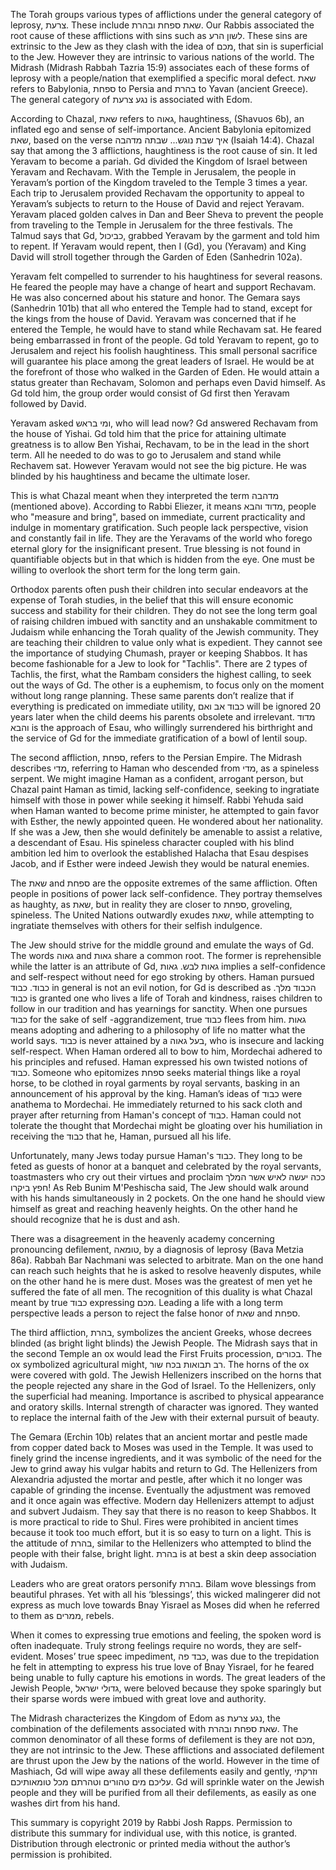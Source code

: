 The Torah groups various types of afflictions under the general category of leprosy, צרעת. These include שאת ספחת ובהרת. Our Rabbis associated the root cause of these afflictions with sins such as לשון הרע. These sins are extrinsic to the Jew as they clash with the idea of מכם, that sin is superficial to the Jew. However they are intrinsic to various nations of the world. The Midrash (Midrash Rabbah Tazria 15:9) associates each of these forms of leprosy with a people/nation that exemplified a specific moral defect. שאת refers to Babylonia, ספחת to Persia and בהרת to Yavan (ancient Greece). The general category of נגע צרעת is associated with Edom. 


According to Chazal, שאת refers to גאוה, haughtiness, (Shavuos 6b), an inflated ego and sense of self-importance. Ancient Babylonia epitomized שאת, based on the verse איך שבת נוגש... שבתה מדהבה  (Isaiah 14:4). Chazal say that among the 3 afflictions, haughtiness is the root cause of sin. It led Yeravam to become a pariah. Gd divided the Kingdom of Israel between Yeravam and Rechavam. With the Temple in Jerusalem, the people in Yeravam’s portion of the Kingdom traveled to the Temple 3 times a year. Each trip to Jerusalem provided Rechavam the opportunity to appeal to Yeravam’s subjects to return to the House of David and reject Yeravam. Yeravam placed golden calves in Dan and Beer Sheva to prevent the people from traveling to the Temple in Jerusalem for the three festivals. The Talmud says that Gd, כביכול, grabbed Yeravam by the garment and told him to repent. If Yeravam would repent, then I (Gd), you (Yeravam) and King David will stroll together through the Garden of Eden (Sanhedrin 102a). 


Yeravam felt compelled to surrender to his haughtiness for several reasons. He feared the people may have a change of heart and support Rechavam. He was also concerned about his stature and honor. The Gemara says (Sanhedrin 101b) that all who entered the Temple had to stand, except for the kings from the house of David. Yeravam was concerned that if he entered the Temple, he would have to stand while Rechavam sat. He feared being embarrassed in front of the people. Gd told Yeravam to repent, go to Jerusalem and reject his foolish haughtiness. This small personal sacrifice will guarantee his place among the great leaders of Israel.  He would be at the forefront of those who walked in the Garden of Eden.  He would attain a status greater than Rechavam, Solomon and perhaps even David himself. As Gd told him, the group order would consist of Gd first then Yeravam followed by David. 


Yeravam asked ומי בראש, who will lead now? Gd answered Rechavam from the house of Yishai. Gd told him that the price for attaining ultimate greatness is to allow Ben Yishai, Rechavam, to be in the lead in the short term. All he needed to do was to go to Jerusalem and stand while Rechavem sat. However Yeravam would not see the big picture. He was blinded by his haughtiness and became the ultimate loser. 


This is what Chazal meant when they interpreted the term מדהבה (mentioned above). According to Rabbi Eliezer, it means מדוד והבא, people who "measure and bring", based on immediate, current practicality and indulge in momentary gratification. Such people lack perspective, vision and constantly fail in life. They are the Yeravams of the world who forego eternal glory for the insignificant present. True blessing is not found in quantifiable objects but in that which is hidden from the eye. One must be willing to overlook the short term for the long term gain.


Orthodox parents often push their children into secular endeavors at the expense of Torah studies, in the belief that this will ensure economic success and stability for their children. They do not see the long term goal of raising children imbued with sanctity and an unshakable commitment to Judaism while enhancing the Torah quality of the Jewish community. They are teaching their children to value only what is expedient. They cannot see the importance of studying Chumash, prayer or keeping Shabbos. It has become fashionable for a Jew to look for "Tachlis". There are 2 types of Tachlis, the first, what the Rambam considers the highest calling, to seek out the ways of Gd. The other is a euphemism, to focus only on the moment without long range planning. These same parents don’t realize that if everything is predicated on immediate utility, כבוד אב ואם will be ignored 20 years later when the child deems his parents obsolete and irrelevant. מדוד והבא is the approach of Esau, who willingly surrendered his birthright and the service of Gd for the immediate gratification of a bowl of lentil soup. 


The second affliction, ספחת, refers to the Persian Empire. The Midrash describes מדי, referring to Haman who descended from מדי, as a spineless serpent. We might imagine Haman as a confident, arrogant person, but Chazal paint Haman as timid, lacking self-confidence, seeking to ingratiate himself with those in power while seeking it himself. Rabbi Yehuda said when Haman wanted to become prime minister, he attempted to gain favor with Esther, the newly appointed queen. He wondered about her nationality. If she was a Jew, then she would definitely be amenable to assist a relative, a descendant of Esau.  His spineless character coupled with his blind ambition led him to overlook the established Halacha that Esau despises Jacob, and if Esther were indeed Jewish they would be natural enemies.


The שאת and ספחת are the opposite extremes of the same affliction. Often people in positions of power lack self-confidence. They portray themselves as haughty, as שאת, but in reality they are closer to ספחת, groveling, spineless. The United Nations outwardly exudes שאת, while attempting to ingratiate themselves with others for their selfish indulgence.


The Jew should strive for the middle ground and emulate the ways of Gd. The words גאוה and גאות share a common root. The former is reprehensible while the latter is an attribute of Gd, גאות לבש. גאות implies a self-confidence and self-respect without need for ego stroking by others. Haman pursued כבוד. כבוד in general is not an evil notion, for Gd is described as הכבוד מלך. כבוד is granted one who lives a life of Torah and kindness, raises children to follow in our tradition and has yearnings for sanctity. When one pursues כבוד for the sake of self -aggrandizement, true כבוד flees from him. גאות means adopting and adhering to a philosophy of life no matter what the world says. כבוד is never attained by a בעל גאוה, who is insecure and lacking self-respect. When Haman ordered all to bow to him, Mordechai adhered to his principles and refused. Haman expressed his own twisted notions of כבוד. Someone who epitomizes ספחת seeks material things like a royal horse, to be clothed in royal garments by royal servants, basking in an announcement of his approval by the king. Haman’s ideas of כבוד were anathema to Mordechai. He immediately returned to his sack cloth and prayer after returning from Haman's concept of כבוד. Haman could not tolerate the thought that Mordechai might be gloating over his humiliation in receiving the כבוד that he, Haman, pursued all his life.


Unfortunately, many Jews today pursue Haman's כבוד. They long to be feted as guests of honor at a banquet and celebrated by the royal servants, toastmasters who cry out their virtues and proclaim ככה יעשה לאיש אשר המלך חפץ ביקרו! As Reb Bunim M'Peshischa said, The Jew should walk around with his hands simultaneously in 2 pockets. On the one hand he should view himself as great and reaching heavenly heights. On the other hand he should recognize that he is dust and ash.


There was a disagreement in the heavenly academy concerning pronouncing defilement, טומאה, by a diagnosis of leprosy (Bava Metzia 86a). Rabbah Bar Nachmani was selected to arbitrate. Man on the one hand can reach such heights that he is asked to resolve heavenly disputes, while on the other hand he is mere dust. Moses was the greatest of men yet he suffered the fate of all men. The recognition of this duality is what Chazal meant by true כבוד expressing מכם. Leading a life with a long term perspective leads a person to reject the false honor of שאת and ספחת.


The third affliction, בהרת, symbolizes the ancient Greeks, whose decrees blinded (as bright light blinds) the Jewish People. The Midrash says that in the second Temple an ox would lead the First Fruits procession, בכורים. The ox symbolized agricultural might, רב תבואות בכח שור. The horns of the ox were covered with gold. The Jewish Hellenizers inscribed on the horns that the people rejected any share in the God of Israel. To the Hellenizers, only the superficial had meaning. Importance is ascribed to physical appearance and oratory skills. Internal strength of character was ignored. They wanted to replace the internal faith of the Jew with their external pursuit of beauty.


The Gemara (Erchin 10b) relates that an ancient mortar and pestle made from copper dated back to Moses was used in the Temple. It was used to finely grind the incense ingredients, and it was symbolic of the need for the Jew to grind away his vulgar habits and return to Gd. The Hellenizers from Alexandria adjusted the mortar and pestle, after which it no longer was capable of grinding the incense. Eventually the adjustment was removed and it once again was effective. Modern day Hellenizers attempt to adjust and subvert Judaism. They say that there is no reason to keep Shabbos. It is more practical to ride to Shul. Fires were prohibited in ancient times because it took too much effort, but it is so easy to turn on a light. This is the attitude of בהרת, similar to the Hellenizers who attempted to blind the people with their false, bright light. בהרת is at best a skin deep association with Judaism.


Leaders who are great orators personify בהרת.  Bilam wove blessings from beautiful phrases. Yet with all his ‘blessings’, this wicked malingerer did not express as much love towards Bnay Yisrael as Moses did when he referred to them as ממרים, rebels. 


When it comes to expressing true emotions and feeling, the spoken word is often inadequate. Truly strong feelings require no words, they are self-evident. Moses’ true speec impediment, כבד פה, was due to the trepidation he felt in attempting to express his true love of Bnay Yisrael, for he feared being unable to fully capture his emotions in words. The great leaders of the Jewish People, גדולי ישראל, were beloved because they spoke sparingly but their sparse words were imbued with great love and authority.


The Midrash characterizes the Kingdom of Edom as נגע צרעת, the combination of the defilements associated with שאת ספחת ובהרת. The common denominator of all these forms of defilement is they are not מכם, they are not intrinsic to the Jew. These afflictions and associated defilement are thrust upon the Jew by the nations of the world. However in the time of Mashiach, Gd will wipe away all these defilements easily and gently, וזרקתי עליכם מים טהורים וטהרתם מכל טומאותיכם. Gd will sprinkle water on the Jewish people and they will be purified from all their defilements, as easily as one washes dirt from his hand.


This summary is copyright 2019 by Rabbi Josh Rapps. Permission to distribute this summary for individual use, with this notice, is granted. Distribution through electronic or printed media without the author’s permission is prohibited.

